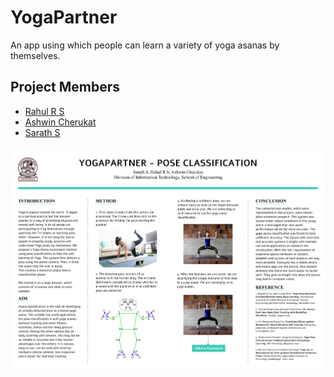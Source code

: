 # YogaPartner
An app using which people can learn a variety of yoga asanas by themselves.

## Project Members

* [Rahul R S](https://github.com/RahulRS246)
* [Ashwin Cherukat](https://github.com/LegolasGreenleaf1999)
* [Sarath S](https://github.com/Sharkaboi)

![](./docs/YogaPartner-Poster.png)